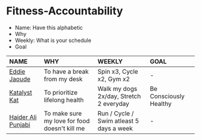 # Fitness-Accountability

- Name: Have this alphabetic
- Why
- Weekly: What is your schedule
- Goal

| NAME | WHY | WEEKLY | GOAL |
| :--- | :--- | :--- | :--- |
| [Eddie Jaoude](https://github.com/eddiejaoude) | To have a break from my desk | Spin x3, Cycle x2, Gym x2 | - |
| [Katalyst Kat](https://github.com/katalystkat) | To prioritize lifelong health| Walk my dogs 2x/day, Stretch 2 everyday | Be Consciously Healthy |
| [Haider Ali Punjabi](https://github.com/haideralipunjabi) | To make sure my love for food doesn't kill me | Run / Cycle / Swim atleast 5 days a week | - |
